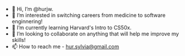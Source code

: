 - 👋 Hi, I’m @hurjw.
- 👀 I’m interested in switching careers from medicine to software enginnering!
- 🌱 I’m currently learning Harvard's Intro to CS50x.
- 💞️ I’m looking to collaborate on anything that will help me improve my skills!
- 📫 How to reach me - hur.sylvia@gmail.com

<!---
hurjw/hurjw is a ✨ special ✨ repository because its `README.md` (this file) appears on your GitHub profile.
You can click the Preview link to take a look at your changes.
--->
